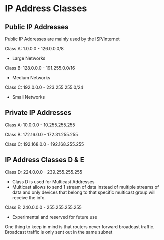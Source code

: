 # IP Address Classes

## Public IP Addresses

Public IP Addresses are mainly used by the ISP/Internet

Class A: 1.0.0.0 - 126.0.0.0/8
  - Large Networks

Class B: 128.0.0.0 - 191.255.0.0/16
  - Medium Networks

Class C: 192.0.0.0 - 223.255.255.0/24
  - Small Networks

## Private IP Addresses

Class A: 10.0.0.0 - 10.255.255.255

Class B: 172.16.0.0 - 172.31.255.255

Class C: 192.168.0.0 - 192.168.255.255

## IP Address Classes D & E

Class D: 224.0.0.0 - 239.255.255.255
  - Class D is used for Multicast Addresses
  - Multicast allows to send 1 stream of data instead of multiple streams of data and only devices that belong to that specific multicast group will receive the info.

Class E: 240.0.0.0 - 255.255.255.255
  - Experimental and reserved for future use

One thing to keep in mind is that routers never forward broadcast traffic.
Broadcast traffic is only sent out in the same subnet
